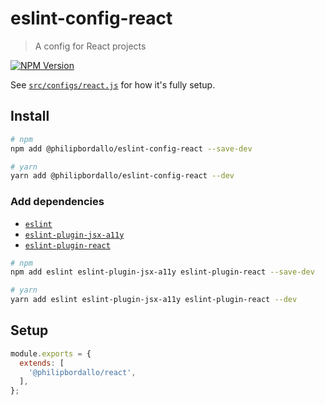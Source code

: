 # eslint-config-react
> A config for React projects

[![NPM Version][npm-img]][npm-url]

See [`src/configs/react.js`](../../src/configs/react.js) for how it's fully setup.


## Install

```sh
# npm
npm add @philipbordallo/eslint-config-react --save-dev

# yarn
yarn add @philipbordallo/eslint-config-react --dev
```

### Add dependencies

- [`eslint`](https://www.npmjs.com/package/eslint)
- [`eslint-plugin-jsx-a11y`](https://www.npmjs.com/package/eslint-plugin-jsx-a11y)
- [`eslint-plugin-react`](https://www.npmjs.com/package/eslint-plugin-react)

```sh
# npm
npm add eslint eslint-plugin-jsx-a11y eslint-plugin-react --save-dev

# yarn
yarn add eslint eslint-plugin-jsx-a11y eslint-plugin-react --dev
```


## Setup

```js
module.exports = {
  extends: [
    '@philipbordallo/react',
  ],
};
```


[npm-img]: https://img.shields.io/npm/v/@philipbordallo/eslint-config-react.svg
[npm-url]: https://www.npmjs.com/package/@philipbordallo/eslint-config-react
